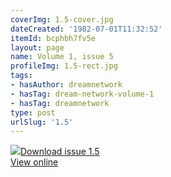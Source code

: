 ```yaml
---
coverImg: 1.5-cover.jpg
dateCreated: '1982-07-01T11:32:52'
itemId: bcphbh7fv5e
layout: page
name: Volume 1, issue 5
profileImg: 1.5-rect.jpg
tags:
- hasAuthor: dreamnetwork
- hasTag: dream-network-volume-1
- hasTag: dreamnetwork
type: post
urlSlug: '1.5'
---
```

<img class="card-journal-img" src="../images/1.5-rect.jpg"/><a href="../files/pdfs/Volume_1/1.5_Dream_Network_Bulletin_Vol.1_No.5.pdf" download="">Download issue 1.5</a><br><a href="../files/pdfs/Volume_1/1.5_Dream_Network_Bulletin_Vol.1_No.5.pdf">View online</a>